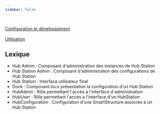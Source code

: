 ```yaml
---
sidebar: false
---
```


<div class="guide-main">
    <div class="guide-section">
     <a href="smartData/">
     <i class="fa fa-code"></i><br/>
     <span>Configuration et développement</span>
     </a>
    </div>
    <div class="guide-section">
     <a href="hubStationInterfaces/">
     <i class="fa fa-desktop"></i><br/>
     <span>Utilisation</span>
     </a>
    </div>
</div>

## Lexique

* Hub Admin : Composant d'administration des instances de Hub Station
* Hub Station Admin : Composant d'administration des configurations de Hub Station
* Hub Station : Interface utilisateur final
* Dock : Composant `Dock` présentation la configuration d'un Hub Station
* HubAdmin : Rôle permettant l'accès à l'interface d'administration
* HubUser : Rôle permettant l'accès à l'interface d'un HubStation
* HubConfiguration : Configuration d'une SmartStructure associée à un Hub Station